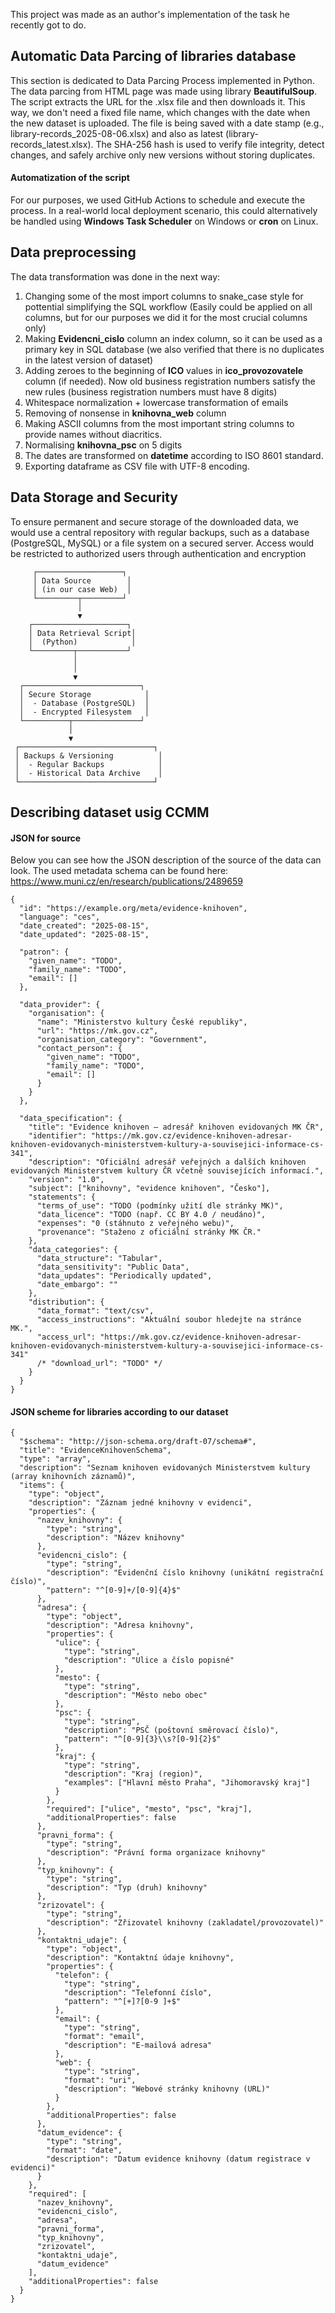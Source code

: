 This project was made as an author's implementation of the task he recently got to do.
## Automatic Data Parcing of libraries database
This section is dedicated to Data Parcing Process implemented in Python. The data parcing from HTML page was made using library **BeautifulSoup**. The script extracts the URL for the .xlsx file and then downloads it. This way, we don't need a fixed file name, which changes with the date when the new dataset is uploaded. The file is being saved with a date stamp (e.g., library-records_2025-08-06.xlsx) and also as latest (library-records_latest.xlsx). The SHA-256 hash is used to verify file integrity, detect changes, and safely archive only new versions without storing duplicates.
#### Automatization of the script
For our purposes, we used GitHub Actions to schedule and execute the process. In a real-world local deployment scenario, this could alternatively be handled using **Windows Task Scheduler** on Windows or **cron** on Linux.
##  Data preprocessing
The data transformation was done in the next way:
  1. Changing some of the most import columns to snake_case style for pottential simplifying the SQL workflow  (Easily could be applied on all columns, but for our purposes we did it for the most crucial columns only)
  2. Making **Evidencni_cislo** column an index column, so it can be used as a primary key in SQL database (we also verified that there is no duplicates in the latest version of dataset)
  3. Adding zeroes to the beginning of **ICO** values in **ico_provozovatele** column (if needed). Now old business registration numbers satisfy the new rules (business registration numbers must have 8 digits)
  4. Whitespace normalization + lowercase transformation of emails
  5. Removing of nonsense in **knihovna_web** column
  6. Making ASCII columns from the most important string columns to provide names without diacritics.
  7. Normalising **knihovna_psc** on 5 digits
  8. The dates are transformed on **datetime** according to ISO 8601 standard.
  9. Exporting dataframe as CSV file with UTF-8 encoding.
     

## Data Storage and Security
To ensure permanent and secure storage of the downloaded data, we would use a central repository with regular backups, such as a database (PostgreSQL, MySQL) or a file system on a secured server. Access would be restricted to authorized users through authentication and encryption

         ┌───────────────────┐
         │ Data Source        │
         │ (in our case Web)  │
         └─────────┬─────────┘
                   │
                   ▼
        ┌─────────────────────┐
        │ Data Retrieval Script│
        │  (Python)            │
        └─────────┬───────────┘
                  │
                  │
                  ▼
      ┌──────────────────────────┐
      │ Secure Storage            │
      │  - Database (PostgreSQL)  │
      │  - Encrypted Filesystem   │
      └──────────┬───────────────┘
                 │
                 ▼
     ┌──────────────────────────────┐
     │ Backups & Versioning          │
     │  - Regular Backups            │
     │  - Historical Data Archive    │
     └──────────────────────────────┘

## Describing dataset usig CCMM
#### JSON for source
Below you can see how the JSON description of the source of the data can look. The used metadata schema can be found here: https://www.muni.cz/en/research/publications/2489659
```
{
  "id": "https://example.org/meta/evidence-knihoven",
  "language": "ces",
  "date_created": "2025-08-15",
  "date_updated": "2025-08-15",

  "patron": {
    "given_name": "TODO",
    "family_name": "TODO",
    "email": []
  },

  "data_provider": {
    "organisation": {
      "name": "Ministerstvo kultury České republiky",
      "url": "https://mk.gov.cz",
      "organisation_category": "Government",
      "contact_person": {
        "given_name": "TODO",
        "family_name": "TODO",
        "email": []
      }
    }
  },

  "data_specification": {
    "title": "Evidence knihoven – adresář knihoven evidovaných MK ČR",
    "identifier": "https://mk.gov.cz/evidence-knihoven-adresar-knihoven-evidovanych-ministerstvem-kultury-a-souvisejici-informace-cs-341",
    "description": "Oficiální adresář veřejných a dalších knihoven evidovaných Ministerstvem kultury ČR včetně souvisejících informací.",
    "version": "1.0",
    "subject": ["knihovny", "evidence knihoven", "Česko"],
    "statements": {
      "terms_of_use": "TODO (podmínky užití dle stránky MK)",
      "data_licence": "TODO (např. CC BY 4.0 / neudáno)",
      "expenses": "0 (stáhnuto z veřejného webu)",
      "provenance": "Staženo z oficiální stránky MK ČR."
    },
    "data_categories": {
      "data_structure": "Tabular",
      "data_sensitivity": "Public Data",
      "data_updates": "Periodically updated",
      "date_embargo": ""
    },
    "distribution": {
      "data_format": "text/csv",
      "access_instructions": "Aktuální soubor hledejte na stránce MK.",
      "access_url": "https://mk.gov.cz/evidence-knihoven-adresar-knihoven-evidovanych-ministerstvem-kultury-a-souvisejici-informace-cs-341"
      /* "download_url": "TODO" */
    }
  }
}

```
#### JSON scheme for libraries according to our dataset
```
{
  "$schema": "http://json-schema.org/draft-07/schema#",
  "title": "EvidenceKnihovenSchema",
  "type": "array",
  "description": "Seznam knihoven evidovaných Ministerstvem kultury (array knihovních záznamů)",
  "items": {
    "type": "object",
    "description": "Záznam jedné knihovny v evidenci",
    "properties": {
      "nazev_knihovny": {
        "type": "string",
        "description": "Název knihovny"
      },
      "evidencni_cislo": {
        "type": "string",
        "description": "Evidenční číslo knihovny (unikátní registrační číslo)",
        "pattern": "^[0-9]+/[0-9]{4}$"
      },
      "adresa": {
        "type": "object",
        "description": "Adresa knihovny",
        "properties": {
          "ulice": {
            "type": "string",
            "description": "Ulice a číslo popisné"
          },
          "mesto": {
            "type": "string",
            "description": "Město nebo obec"
          },
          "psc": {
            "type": "string",
            "description": "PSČ (poštovní směrovací číslo)",
            "pattern": "^[0-9]{3}\\s?[0-9]{2}$"
          },
          "kraj": {
            "type": "string",
            "description": "Kraj (region)",
            "examples": ["Hlavní město Praha", "Jihomoravský kraj"]
          }
        },
        "required": ["ulice", "mesto", "psc", "kraj"],
        "additionalProperties": false
      },
      "pravni_forma": {
        "type": "string",
        "description": "Právní forma organizace knihovny"
      },
      "typ_knihovny": {
        "type": "string",
        "description": "Typ (druh) knihovny"
      },
      "zrizovatel": {
        "type": "string",
        "description": "Zřizovatel knihovny (zakladatel/provozovatel)"
      },
      "kontaktni_udaje": {
        "type": "object",
        "description": "Kontaktní údaje knihovny",
        "properties": {
          "telefon": {
            "type": "string",
            "description": "Telefonní číslo",
            "pattern": "^[+]?[0-9 ]+$"
          },
          "email": {
            "type": "string",
            "format": "email",
            "description": "E-mailová adresa"
          },
          "web": {
            "type": "string",
            "format": "uri",
            "description": "Webové stránky knihovny (URL)"
          }
        },
        "additionalProperties": false
      },
      "datum_evidence": {
        "type": "string",
        "format": "date",
        "description": "Datum evidence knihovny (datum registrace v evidenci)"
      }
    },
    "required": [
      "nazev_knihovny",
      "evidencni_cislo",
      "adresa",
      "pravni_forma",
      "typ_knihovny",
      "zrizovatel",
      "kontaktni_udaje",
      "datum_evidence"
    ],
    "additionalProperties": false
  }
}


```
